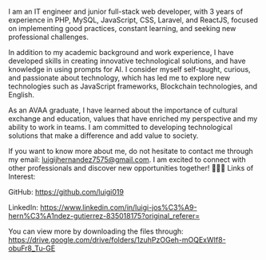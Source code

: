 I am an IT engineer and junior full-stack web developer, with 3 years of experience in PHP, MySQL, JavaScript, CSS, Laravel, and ReactJS, focused on implementing good practices, constant learning, and seeking new professional challenges.

In addition to my academic background and work experience, I have developed skills in creating innovative technological solutions, and have knowledge in using prompts for AI. I consider myself self-taught, curious, and passionate about technology, which has led me to explore new technologies such as JavaScript frameworks, Blockchain technologies, and English.

As an AVAA graduate, I have learned about the importance of cultural exchange and education, values that have enriched my perspective and my ability to work in teams. I am committed to developing technological solutions that make a difference and add value to society.

If you want to know more about me, do not hesitate to contact me through my email: luigijhernandez7575@gmail.com. I am excited to connect with other professionals and discover new opportunities together! 🚀🚀🚀
Links of Interest:

GitHub: https://github.com/luigi019

LinkedIn: https://www.linkedin.com/in/luigi-jos%C3%A9-hern%C3%A1ndez-gutierrez-835018175?original_referer=

You can view more by downloading the files through:
https://drive.google.com/drive/folders/1zuhPzOGeh-mOQExWIf8-obuFr8_Tu-GE
